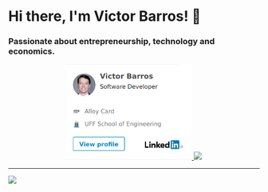 # Hi there, I'm Victor Barros! 👋
<!-- [![Deploy](https://www.herokucdn.com/deploy/button.svg)](https://victoralmeidabarros.com/linkedin?size=large&orientation=horizontal&theme=light&locale=en_US) -->

<h3>Passionate about entrepreneurship, technology and economics.</h3>

<!--
TODO
- https://savelev.medium.com/improving-github-profile-with-highlights-and-achievements-be5fcdd558d
- add current role
- interesting
- studing
- tab to linkedin
-->

<p align="center">
  <a href="https://www.linkedin.com/in/victor-almeida-barros/?locale=en_US">
    <img width="50%" src="https://raw.githubusercontent.com/victorabarros/victorabarros/master/assets/linkedin_profile.png" />
  </a>

  <a href="https://github.com/victorabarros?tab=repositories">
    <img width="50%" src="https://github-readme-stats-anuraghazra1.vercel.app/api/top-langs/?username=victorabarros&count_private=true&layout=compact&hide_title=true&hide_border=true" />
  </a>
</p>

----

<p>
  <!-- TODO more certificates: https://www.hackerrank.com/skills-verification -->
  <a href="https://www.hackerrank.com/victorbarros1130">
    <img width="150px" src="https://www.hackerrank.com/wp-content/uploads/2018/08/hackerrank_logo.png" />
  </a>
  <!-- TODO: Add gmail -->
</p>
